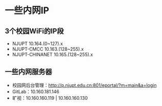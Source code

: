 # 一些内网IP

## 3个校园WiFi的IP段

- NJUPT
  10.164.(0~127).x
- NJUPT-CMCC
  10.163.(128~255).x
- NJUPT-CHINANET
  10.165.(128~255).x



## 一些内网服务器

- 校园网后台管理：http://p.njupt.edu.cn:801/eportal/?m=main&a=login
- GitLab：10.160.181.146
- 旷视：10.160.160.119 | 10.160.160.130